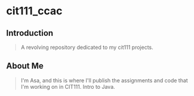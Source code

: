 # cit111_ccac

## Introduction

> A revolving repository dedicated to my cit111 projects.

## About Me

> I'm Asa, and this is where I'll publish the assignments and code that I'm working on in CIT111. Intro to Java.
